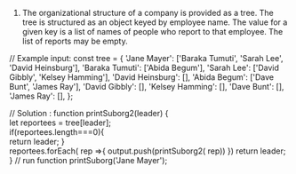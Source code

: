 1.  The organizational structure of a company is provided as a tree. The tree is structured as an object keyed by employee name. The value for a given key is a list of names of people who report to that employee. The list of reports may be empty.

// Example input:
const tree = {
'Jane Mayer': ['Baraka Tumuti', 'Sarah Lee', 'David Heinsburg'],
'Baraka Tumuti': ['Abida Begum'],
'Sarah Lee': ['David Gibbly', 'Kelsey Hamming'],
'David Heinsburg': [],
'Abida Begum': ['Dave Bunt', 'James Ray'],
'David Gibbly': [],
'Kelsey Hamming': [],
'Dave Bunt': [],
'James Ray': [],
};

// Solution :
function printSuborg2(leader) {  
 let reportees = tree[leader];  
 if(reportees.length===0){  
 return leader;
}  
 reportees.forEach( rep =>{
output.push(printSuborg2( rep))
})
return leader;
}
// run function
printSuborg('Jane Mayer');
